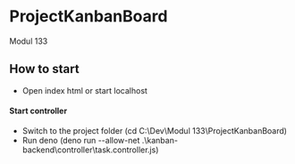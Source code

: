 # ProjectKanbanBoard
Modul 133

## How to start
- Open index html or start localhost
#### Start controller
- Switch to the project folder (cd C:\Dev\Modul 133\ProjectKanbanBoard)
- Run deno (deno run --allow-net .\kanban-backend\controller\task.controller.js)
